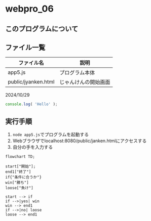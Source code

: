 # webpro_06

## このプログラムについて

## ファイル一覧

ファイル名 | 説明
-|-
app5.js|プログラム本体
public/jyanken.html | じゃんけんの開始画面
2024/10/29
```javascript
console.log( 'Hello' );
```
## 実行手順
1. ```node app5.js```でプログラムを起動する
1. Webブラウザでlocalhost:8080/public/janken.htmlにアクセスする
1. 自分の手を入力する

```mermaid
flowchart TD;

start["開始"];
end1["終了"]
if{"条件に合うか"}
win["勝ち"]
loose["負け"]

start --> if
if -->|yes| win
win --> end1
if -->|no| loose
loose --> end1
```